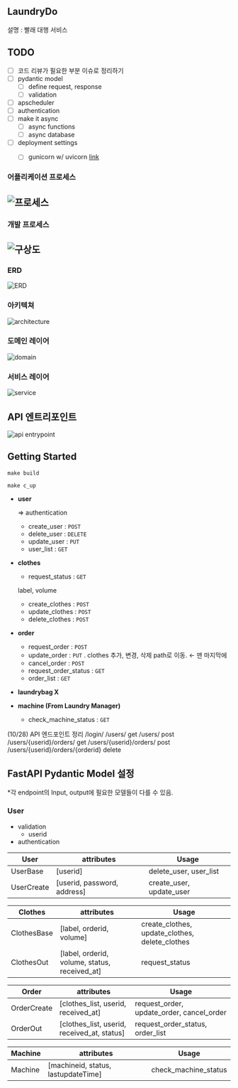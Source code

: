 ## LaundryDo
설명 : 빨래 대행 서비스  

## TODO
- [ ] 코드 리뷰가 필요한 부분 이슈로 정리하기
- [ ] pydantic model
  - [ ] define request, response
  - [ ] validation
- [ ] apscheduler
- [ ] authentication
- [ ] make it async
  - [ ] async functions
  - [ ] async database
- [ ] deployment settings 
    - [ ] gunicorn w/ uvicorn [link](https://fastapi.tiangolo.com/deployment/server-workers/?h=uvicorn)



### 어플리케이션 프로세스
![프로세스](<img/LaundryDO full process.png>)
---

### 개발 프로세스
![구상도](<img/LaundryDo Diagram.png>)
---
### ERD
![ERD](<img/LaundryDo_schema_diagram.png>)


### 아키텍쳐
![architecture](<img/LaundryDo_arcitecture_diagram.png>)

### 도메인 레이어
![domain](<img/LaundryDo_domain_diagram.png>)

### 서비스 레이어
![service](<img/LaundryDo_service_layer_diagram.png>)


## API 엔트리포인트
![api entrypoint](<img/LaundryDo_api_definition.png>)


## Getting Started
```
make build
```

```
make c_up
```





- **user**
    
    ⇒ authentication
    
    - create_user : `POST`
    - delete_user : `DELETE`
    - update_user : `PUT`
    - user_list : `GET`
- **clothes**
    - request_status : `GET`
    
    label, volume  
    
    - create_clothes : `POST`
    - update_clothes : `POST`
    - delete_clothes : `POST`
- **order**
    - request_order : `POST`
    - update_order : `PUT` . clothes 추가, 변경, 삭제 path로 이동. ← 맨 마지막에
    - cancel_order : `POST`
    - request_order_status : `GET`
    - order_list : `GET`
- **laundrybag X**
- **machine (From Laundry Manager)**
    - check_machine_status : `GET`


(10/28) API 엔드포인트 정리
/login/
/users/ get
/users/ post
/users/{userid}/orders/ get
/users/{userid}/orders/ post
/users/{userid}/orders/{orderid} delete 


## FastAPI Pydantic Model 설정

*각 endpoint의 Input, output에 필요한 모델들이 다를 수 있음.  

### User

- validation
    - userid
- authentication

| User | attributes | Usage |
| --- | --- | --- |
| UserBase | [userid] | delete_user, user_list |
| UserCreate | [userid, password, address] | create_user, update_user |

| Clothes | attributes | Usage |
| --- | --- | --- |
| ClothesBase | [label, orderid, volume] | create_clothes, update_clothes, delete_clothes |
| ClothesOut | [label, orderid, volume, status, received_at] | request_status |

| Order | attributes | Usage |
| --- | --- | --- |
| OrderCreate | [clothes_list, userid, received_at] | request_order, update_order, cancel_order |
| OrderOut | [clothes_list, userid, received_at, status] | request_order_status, order_list |

| Machine | attributes | Usage |
| --- | --- | --- |
| Machine | [machineid, status, lastupdateTime] | check_machine_status |